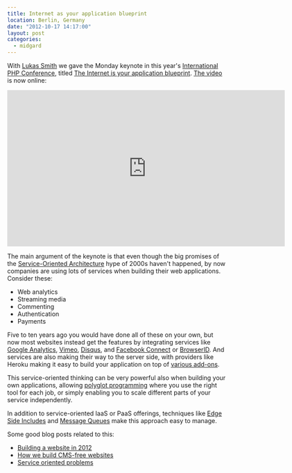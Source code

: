 ```yaml
---
title: Internet as your application blueprint
location: Berlin, Germany
date: "2012-10-17 14:17:00"
layout: post
categories:
  - midgard
---
```

With [Lukas Smith](http://pooteeweet.org/) we gave the Monday keynote in this year's [International PHP Conference](http://phpconference.com/), titled [The Internet is your application blueprint](http://it-republik.de/php/news/Exklusiv-Die-Opening-Keynote-der-IPC12-%5BVideo%5D-065146.html). [The video](http://youtu.be/VQdl7J_24PA) is now online:

<iframe width="640" height="360" src="https://www.youtube.com/embed/VQdl7J_24PA" frameborder="0" allowfullscreen></iframe>

The main argument of the keynote is that even though the big promises of the [Service-Oriented Architecture](http://en.wikipedia.org/wiki/Service-oriented_architecture) hype of 2000s haven't happened, by now companies are using lots of services when building their web applications. Consider these:

* Web analytics
* Streaming media
* Commenting
* Authentication
* Payments

Five to ten years ago you would have done all of these on your own, but now most websites instead get the features by integrating services like [Google Analytics](http://www.google.com/analytics/), [Vimeo](http://vimeo.com/), [Disqus](http://disqus.com/), and [Facebook Connect](https://developers.facebook.com/blog/post/2008/05/09/announcing-facebook-connect/) or [BrowserID](http://www.mozilla.org/en-US/persona/). And services are also making their way to the server side, with providers like Heroku making it easy to build your application on top of [various add-ons](https://addons.heroku.com/).

This service-oriented thinking can be very powerful also when building your own applications, allowing [polyglot programming](http://polyglotprogramming.com/) where you use the right tool for each job, or simply enabling you to scale different parts of your service independently.

In addition to service-oriented IaaS or PaaS offerings, techniques like [Edge Side Includes](http://en.wikipedia.org/wiki/Edge_Side_Includes) and [Message Queues](http://en.wikipedia.org/wiki/Message_queue) make this approach easy to manage.

Some good blog posts related to this:

* [Building a website in 2012](http://sutoiku.com/post/31544317374/building-a-website-in-2012)
* [How we build CMS-free websites](http://developmentseed.org/blog/2012/07/27/build-cms-free-websites/)
* [Service oriented problems](http://rdegges.com/service-oriented-problems)
